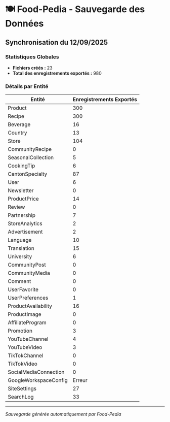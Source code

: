 # 🍽️ Food-Pedia - Sauvegarde des Données

## Synchronisation du 12/09/2025

### Statistiques Globales
- **Fichiers créés :** 23
- **Total des enregistrements exportés :** 980

### Détails par Entité
| Entité | Enregistrements Exportés |
|---|---|
| Product | 300 |
| Recipe | 300 |
| Beverage | 16 |
| Country | 13 |
| Store | 104 |
| CommunityRecipe | 0 |
| SeasonalCollection | 5 |
| CookingTip | 6 |
| CantonSpecialty | 87 |
| User | 6 |
| Newsletter | 0 |
| ProductPrice | 14 |
| Review | 0 |
| Partnership | 7 |
| StoreAnalytics | 2 |
| Advertisement | 2 |
| Language | 10 |
| Translation | 15 |
| University | 6 |
| CommunityPost | 0 |
| CommunityMedia | 0 |
| Comment | 0 |
| UserFavorite | 0 |
| UserPreferences | 1 |
| ProductAvailability | 16 |
| ProductImage | 0 |
| AffiliateProgram | 0 |
| Promotion | 3 |
| YouTubeChannel | 4 |
| YouTubeVideo | 3 |
| TikTokChannel | 0 |
| TikTokVideo | 0 |
| SocialMediaConnection | 0 |
| GoogleWorkspaceConfig | Erreur |
| SiteSettings | 27 |
| SearchLog | 33 |


---
*Sauvegarde générée automatiquement par Food-Pedia*